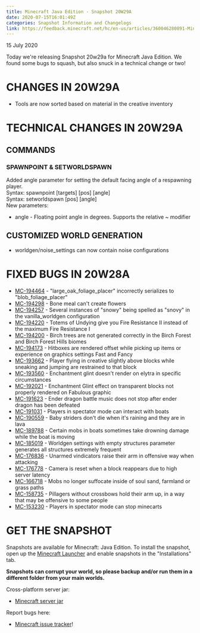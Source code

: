 ```yaml
---
title: Minecraft Java Edition - Snapshot 20W29A
date: 2020-07-15T16:01:49Z
categories: Snapshot Information and Changelogs
link: https://feedback.minecraft.net/hc/en-us/articles/360046280891-Minecraft-Java-Edition-Snapshot-20W29A
---
```


15 July 2020

Today we're releasing Snapshot 20w29a for Minecraft Java Edition. We found some bugs to squash, but also snuck in a technical change or two!

# CHANGES IN 20W29A

-   Tools are now sorted based on material in the creative inventory

# TECHNICAL CHANGES IN 20W29A

## COMMANDS

### SPAWNPOINT & SETWORLDSPAWN

Added angle parameter for setting the default facing angle of a respawning player.\
Syntax: spawnpoint \[targets\] \[pos\] \[angle\]\
Syntax: setworldspawn \[pos\] \[angle\]\
New parameters:

-   angle - Floating point angle in degrees. Supports the relative \~ modifier

## CUSTOMIZED WORLD GENERATION

-   worldgen/noise_settings can now contain noise configurations

# FIXED BUGS IN 20W28A

-   [MC-194464](https://bugs.mojang.com/browse/MC-194464) - "large_oak_foliage_placer" incorrectly serializes to "blob_foliage_placer"
-   [MC-194298](https://bugs.mojang.com/browse/MC-194298) - Bone meal can't create flowers
-   [MC-194257](https://bugs.mojang.com/browse/MC-194257) - Several instances of "snowy" being spelled as "snovy" in the vanilla_worldgen configuration
-   [MC-194220](https://bugs.mojang.com/browse/MC-194220) - Totems of Undying give you Fire Resistance II instead of the maximum Fire Resistance I
-   [MC-194200](https://bugs.mojang.com/browse/MC-194200) - Birch trees are not generated correctly in the Birch Forest and Birch Forest Hills biomes
-   [MC-194173](https://bugs.mojang.com/browse/MC-194173) - Hitboxes are rendered offset while picking up items or experience on graphics settings Fast and Fancy
-   [MC-193662](https://bugs.mojang.com/browse/MC-193662) - Player flying in creative slightly above blocks while sneaking and jumping are restrained to that block
-   [MC-193560](https://bugs.mojang.com/browse/MC-193560) - Enchantment glint doesn't render on elytra in specific circumstances
-   [MC-192021](https://bugs.mojang.com/browse/MC-192021) - Enchantment Glint effect on transparent blocks not properly rendered on Fabulous graphic
-   [MC-191623](https://bugs.mojang.com/browse/MC-191623) - Ender dragon battle music does not stop after ender dragon has been defeated
-   [MC-191031](https://bugs.mojang.com/browse/MC-191031) - Players in spectator mode can interact with boats
-   [MC-190559](https://bugs.mojang.com/browse/MC-190559) - Baby striders don't die when it's raining and they are in lava
-   [MC-189788](https://bugs.mojang.com/browse/MC-189788) - Certain mobs in boats sometimes take drowning damage while the boat is moving
-   [MC-185019](https://bugs.mojang.com/browse/MC-185019) - Worldgen settings with empty structures parameter generates all structures extremely frequent
-   [MC-176836](https://bugs.mojang.com/browse/MC-176836) - Unarmed vindicators raise their arm in offensive way when attacking
-   [MC-176778](https://bugs.mojang.com/browse/MC-176778) - Camera is reset when a block reappears due to high server latency
-   [MC-166718](https://bugs.mojang.com/browse/MC-166718) - Mobs no longer suffocate inside of soul sand, farmland or grass paths
-   [MC-158735](https://bugs.mojang.com/browse/MC-158735) - Pillagers without crossbows hold their arm up, in a way that may be offensive to some people
-   [MC-153230](https://bugs.mojang.com/browse/MC-153230) - Players in spectator mode can stop minecarts

# GET THE SNAPSHOT

Snapshots are available for Minecraft: Java Edition. To install the snapshot, open up the [Minecraft Launcher](https://www.minecraft.net/download.html) and enable snapshots in the \"Installations\" tab.

**Snapshots can corrupt your world, so please backup and/or run them in a different folder from your main worlds.**

Cross-platform server jar:

-   [Minecraft server jar](https://launcher.mojang.com/v1/objects/ea9a65a38e000fe76b51fa36e923c09d5d8fa473/server.jar)

Report bugs here:

-   [Minecraft issue tracker](https://bugs.mojang.com/browse/MC)!
